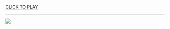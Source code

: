 
<a href="https://premium76.site?title=love_test_game_unblocked&ref=13M">CLICK TO PLAY</a></h3>
<hr>

<a href="https://premium76.site?title=love_test_game_unblocked&ref=13M"><img src="https://clearcache.store/games.png"></a>


